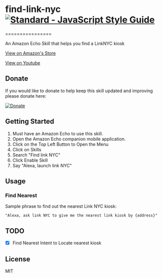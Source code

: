 # find-link-nyc [![Standard - JavaScript Style Guide](https://cdn.rawgit.com/feross/standard/master/badge.svg)](https://github.com/feross/standard     )

================

An Amazon Echo Skill that helps you find a LinkNYC kiosk

[View on Amazon's Store](https://www.amazon.com/dp/B06XH5N5SQ/ref=sr_1_3?ie=UTF8&qid=1489761864&sr=8-3&keywords=find+link)

[View on Youtube](https://www.youtube.com/embed/ShAPsT9I_oI)

## Donate

If you would like to donate to help keep this skill updated and improving please donate here:

[![Donate](https://www.paypalobjects.com/en_US/i/btn/btn_donateCC_LG.gif)](https://www.paypal.com/cgi-bin/webscr?cmd=_donations&business=8U849S663ZGTN&lc=US&item_name=Edit%20Docs%20Amazon%20Echo%20Skill&currency_code=USD&bn=PP%2dDonationsBF%3abtn_donateCC_LG%2egif%3aNonHosted)

## Getting Started
1. Must have an Amazon Echo to use this skill.  
2. Open the Amazon Echo companion mobile application.
3. Click on the Top Left Button to Open the Menu
4. Click on Skills
5. Search "Find link NYC"
6. Click Enable Skill
7. Say "Alexa, launch link NYC"

## Usage

### Find Nearest

Sample phrase to find out the nearest Link NYC kiosk:

` "Alexa, ask link NYC to give me the nearest link kiosk by {address}" `

## TODO

- [X] Find Nearest Intent to Locate nearest kiosk

## License

MIT
